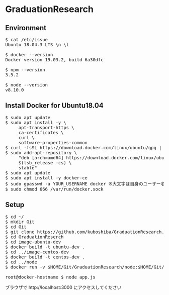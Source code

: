 # GraduationResearch
## Environment
<pre>
$ cat /etc/issue
Ubuntu 18.04.3 LTS \n \l

$ docker --version
Docker version 19.03.2, build 6a30dfc

$ npm --version
3.5.2

$ node --version
v8.10.0
</pre>

## Install Docker for Ubuntu18.04
<pre>
$ sudo apt update
$ sudo apt install -y \
     apt-transport-https \
     ca-certificates \
     curl \
     software-properties-common
$ curl -fsSL https://download.docker.com/linux/ubuntu/gpg | sudo apt-key add -
$ sudo add-apt-repository \
     "deb [arch=amd64] https://download.docker.com/linux/ubuntu \
     $(lsb_release -cs) \
     stable"
$ sudo apt update
$ sudo apt install -y docker-ce
$ sudo gpasswd -a YOUR_USERNAME docker ※大文字は自身のユーザー名
$ sudo chmod 666 /var/run/docker.sock
</pre>

## Setup
<pre>
$ cd ~/
$ mkdir Git
$ cd Git
$ git clone https://github.com/kuboshiba/GraduationResearch.git
$ cd GraduationReserch
$ cd image-ubuntu-dev
$ docker build -t ubuntu-dev .
$ cd ../image-centos-dev
$ docker build -t centos-dev .
$ cd ../node
$ docker run -v $HOME/Git/GraduationResearch/node:$HOME/Git/GraduationResearch/node -v /usr/local/bin/docker:/usr/local/bin/docker -v /usr/bin/docker:/usr/bin/docker -v /var/run/docker.sock:/var/run/docker.sock -w $HOME/Git/GraduationResearch/node -p 3000:3000 --rm -i -t node-dev /bin/bash

root@docker-hostname $ node app.js
</pre>

ブラウザで http://localhost:3000 にアクセスしてください
